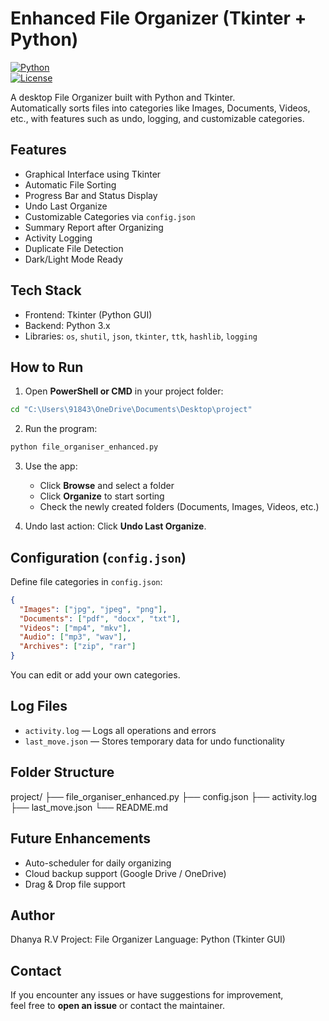 # Enhanced File Organizer (Tkinter + Python)

[![Python](https://img.shields.io/badge/Python-3.x-blue?logo=python)](https://www.python.org/)  
[![License](https://img.shields.io/badge/License-MIT-green)](LICENSE)

A desktop File Organizer built with Python and Tkinter.  
Automatically sorts files into categories like Images, Documents, Videos, etc., with features such as undo, logging, and customizable categories.


## Features

- Graphical Interface using Tkinter
- Automatic File Sorting
- Progress Bar and Status Display
- Undo Last Organize
- Customizable Categories via `config.json`
- Summary Report after Organizing
- Activity Logging
- Duplicate File Detection
- Dark/Light Mode Ready


## Tech Stack

- Frontend: Tkinter (Python GUI)  
- Backend: Python 3.x  
- Libraries: `os`, `shutil`, `json`, `tkinter`, `ttk`, `hashlib`, `logging`  



## How to Run

1. Open **PowerShell or CMD** in your project folder:

```bash
cd "C:\Users\91843\OneDrive\Documents\Desktop\project"
````

2. Run the program:

```bash
python file_organiser_enhanced.py
```

3. Use the app:

   * Click **Browse** and select a folder
   * Click **Organize** to start sorting
   * Check the newly created folders (Documents, Images, Videos, etc.)

4. Undo last action: Click **Undo Last Organize**.


## Configuration (`config.json`)

Define file categories in `config.json`:

```json
{
  "Images": ["jpg", "jpeg", "png"],
  "Documents": ["pdf", "docx", "txt"],
  "Videos": ["mp4", "mkv"],
  "Audio": ["mp3", "wav"],
  "Archives": ["zip", "rar"]
}
```

You can edit or add your own categories.

## Log Files

* `activity.log` — Logs all operations and errors
* `last_move.json` — Stores temporary data for undo functionality


## Folder Structure

project/
├── file_organiser_enhanced.py
├── config.json
├── activity.log
├── last_move.json
└── README.md


## Future Enhancements

* Auto-scheduler for daily organizing
* Cloud backup support (Google Drive / OneDrive)
* Drag & Drop file support

## Author

Dhanya R.V
Project: File Organizer
Language: Python (Tkinter GUI)


##  Contact

If you encounter any issues or have suggestions for improvement,  
feel free to **open an issue** or contact the maintainer.
